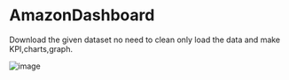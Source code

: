 # AmazonDashboard

Download the given dataset no need to clean only load the data and make KPI,charts,graph.


![image](https://github.com/user-attachments/assets/a310c1ae-fc4e-4266-833c-980c10a29ad3)
